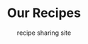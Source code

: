 ---
title: Our Recipes
subtitle: recipe sharing site
link: our-recipes.netlify.app
# link: our-recipes.petersharp.dev
---